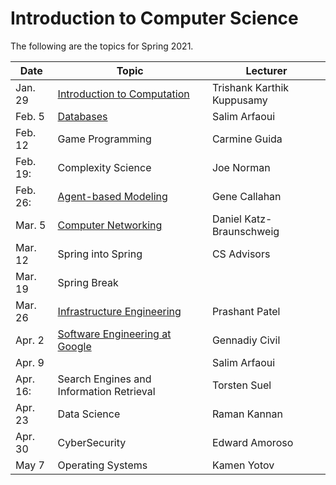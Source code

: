<html>
<head>
<!--include head.txt -->
<title>
Introduction to Computer Science
</title>
</head>

 <body>
<!--include logo.txt -->
<!--include menu.txt -->

# Introduction to Computer Science

The following are the topics for Spring 2021.


| Date   | Topic   | Lecturer  |
|--------|---------|-----------|
| Jan. 29 | [Introduction to Computation](https://youtu.be/fpZ_rviHEAo) | Trishank Karthik Kuppusamy |
| Feb. 5 | [Databases](lectures/Databases.pdf) | Salim Arfaoui |
| Feb. 12 | Game Programming | Carmine Guida | 
| Feb. 19: | Complexity Science | Joe Norman |
| Feb. 26: | [Agent-based Modeling](https://github.com/gcallah/IndraABM/blob/master/notebooks/IntroToABM.ipynb) | Gene Callahan |
| Mar. 5 | [Computer Networking](lectures/Networking.pdf) | Daniel Katz-Braunschweig |
| Mar. 12 | Spring into Spring | CS Advisors |
| Mar. 19 | Spring Break | |
| Mar. 26 | [Infrastructure Engineering](lectures/Infrastructure_engineering.pdf) | Prashant Patel |
| Apr. 2 | [Software Engineering at Google](https://nyu.zoom.us/rec/share/baCqzY4tphwEhl7oUf9cAF2JdQCuVAr5mqjtfTAOiTUzocyBSKXXErgLUxnjaZX3.v2xd6NMfHbLa-q9-) | Gennadiy Civil |
| Apr. 9 | | Salim Arfaoui |
| Apr. 16: | Search Engines and Information Retrieval | Torsten Suel |
| Apr. 23 | Data Science | Raman Kannan |
| Apr. 30 | CyberSecurity | Edward Amoroso |
| May 7 | Operating Systems | Kamen Yotov |

</body>
</html>
